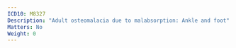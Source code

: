 ```yaml
---
ICD10: M8327
Description: "Adult osteomalacia due to malabsorption: Ankle and foot"
Matters: No
Weight: 0
---
```


